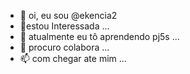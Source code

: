 - 👋 oi, eu sou @ekencia2
- 👀estou Interessada ...
- 🌱 atualmente eu tô aprendendo pj5s ...
- 💞️ procuro  colabora ...
- 📫 com chegar ate mim ...

<!---
ekencia2/ekencia2 is a ✨ special ✨ repository because its `README.md` (this file) appears on your GitHub profile.
You can click the Preview link to take a look at your changes.
--->
